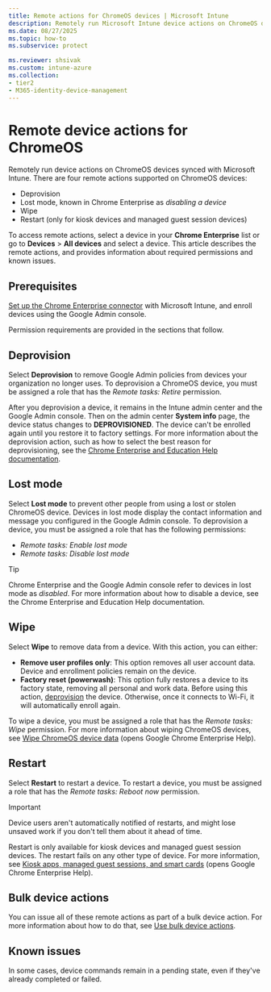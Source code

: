 ```yaml
---
title: Remote actions for ChromeOS devices | Microsoft Intune
description: Remotely run Microsoft Intune device actions on ChromeOS devices in the Microsoft Intune admin center.
ms.date: 08/27/2025
ms.topic: how-to
ms.subservice: protect

ms.reviewer: shsivak
ms.custom: intune-azure
ms.collection:
- tier2
- M365-identity-device-management
---
```


# Remote device actions for ChromeOS

Remotely run device actions on ChromeOS devices synced with Microsoft Intune. There are four remote actions supported on ChromeOS devices:

- Deprovision
- Lost mode, known in Chrome Enterprise as *disabling a device*
- Wipe
- Restart (only for kiosk devices and managed guest session devices)

To access remote actions, select a device in your **Chrome Enterprise** list or go to **Devices** > **All devices** and select a device. This article describes the remote actions, and provides information about required permissions and known issues.

## Prerequisites

[Set up the Chrome Enterprise connector](../enrollment/chrome-enterprise-connector-configure.md) with Microsoft Intune, and enroll devices using the Google Admin console.

Permission requirements are provided in the sections that follow.

## Deprovision

Select **Deprovision** to remove Google Admin policies from devices your organization no longer uses. To deprovision a ChromeOS device, you must be assigned a role that has the *Remote tasks: Retire* permission.

After you deprovision a device, it remains in the Intune admin center and the Google Admin console. Then on the admin center **System info** page, the device status changes to **DEPROVISIONED**. The device can't be enrolled again until you restore it to factory settings. For more information about the deprovision action, such as how to select the best reason for deprovisioning, see the [Chrome Enterprise and Education Help documentation](https://support.google.com/chrome/a/answer/3523633?).

## Lost mode

Select **Lost mode** to prevent other people from using a lost or stolen ChromeOS device. Devices in lost mode display the contact information and message you configured in the Google Admin console. To deprovision a device, you must be assigned a role that has the following permissions:

- *Remote tasks: Enable lost mode*
- *Remote tasks: Disable lost mode*

>[!TIP]
> Chrome Enterprise and the Google Admin console refer to devices in lost mode as *disabled*. For more information about how to disable a device, see the Chrome Enterprise and Education Help documentation.

## Wipe

Select **Wipe** to remove data from a device. With this action, you can either:

- **Remove user profiles only**: This option removes all user account data. Device and enrollment policies remain on the device.
- **Factory reset (powerwash)**: This option fully restores a device to its factory state, removing all personal and work data. Before using this action, [deprovision](chrome-enterprise-remote-actions.md#deprovision) the device. Otherwise, once it connects to Wi-Fi, it will automatically enroll again.

To wipe a device, you must be assigned a role that has the *Remote tasks: Wipe* permission. For more information about wiping ChromeOS devices, see [Wipe ChromeOS device data](https://support.google.com/chrome/a/answer/1360642) (opens Google Chrome Enterprise Help).

## Restart

Select **Restart** to restart a device. To restart a device, you must be assigned a role that has the *Remote tasks: Reboot now* permission.

>[!IMPORTANT]
> Device users aren't automatically notified of restarts, and might lose unsaved work if you don't tell them about it ahead of time.

Restart is only available for kiosk devices and managed guest session devices. The restart fails on any other type of device. For more information, see [Kiosk apps, managed guest sessions, and smart cards](https://support.google.com/chrome/a/topic/6128720?) (opens Google Chrome Enterprise Help).

## Bulk device actions

You can issue all of these remote actions as part of a bulk device action. For more information about how to do that, see [Use bulk device actions](bulk-device-actions.md).

## Known issues

In some cases, device commands remain in a pending state, even if they've already completed or failed.
